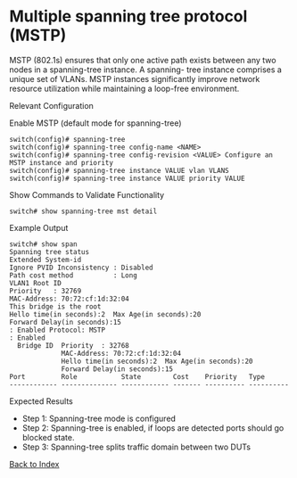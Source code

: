 # Multiple spanning tree protocol (MSTP) 

MSTP (802.1s) ensures that only one active path exists between any two nodes in a spanning-tree instance. A spanning- tree instance comprises a unique set of VLANs. MSTP instances significantly improve network resource utilization while maintaining a loop-free environment. 

Relevant Configuration 

Enable MSTP (default mode for spanning-tree) 

```
switch(config)# spanning-tree
switch(config)# spanning-tree config-name <NAME> 
switch(config)# spanning-tree config-revision <VALUE> Configure an MSTP instance and priority
switch(config)# spanning-tree instance VALUE vlan VLANS 
switch(config)# spanning-tree instance VALUE priority VALUE 
```

Show Commands to Validate Functionality 

```
switch# show spanning-tree mst detail
```

Example Output 

```
switch# show span
Spanning tree status
Extended System-id
Ignore PVID Inconsistency : Disabled
Path cost method          : Long
VLAN1 Root ID 
Priority   : 32769
MAC-Address: 70:72:cf:1d:32:04
This bridge is the root
Hello time(in seconds):2  Max Age(in seconds):20
Forward Delay(in seconds):15
: Enabled Protocol: MSTP
: Enabled
  Bridge ID  Priority  : 32768
             MAC-Address: 70:72:cf:1d:32:04
             Hello time(in seconds):2  Max Age(in seconds):20
             Forward Delay(in seconds):15
Port         Role           State        Cost    Priority   Type
------------ -------------- ------------ ------- ---------- ----------
```

Expected Results 

* Step 1: Spanning-tree mode is configured
* Step 2: Spanning-tree is enabled, if loops are detected ports should go blocked state.
* Step 3: Spanning-tree splits traffic domain between two DUTs

[Back to Index](../index.md)
